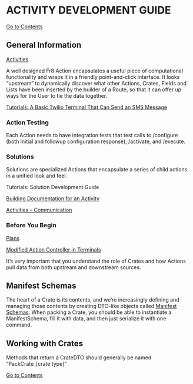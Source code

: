 # ACTIVITY DEVELOPMENT GUIDE
[Go to Contents](https://github.com/Fr8org/Fr8Core/blob/master/Docs/Home.md) 
 
## General Information

[Activities](https://github.com/Fr8org/Fr8Core/blob/master/ForDevelopers/Objects/Activities.md)

A well designed Fr8 Action encapsulates a useful piece of computational functionality and wraps it in a friendly point-and-click interface. It looks “upstream” to dynamically discover what other Actions, Crates, Fields and Lists have been inserted by the builder of a Route, so that it can offer up ways for the User to tie the data together.

[Tutorials: A Basic Twilio Terminal That Can Send an SMS Message](https://github.com/Fr8org/Fr8Core/blob/master/ForDevelopers/Tutorials/TwilioTutorial.md)

### Action Testing

Each Action needs to have integration tests that test calls to /configure (both initial and followup configuration response), /activate, and /execute.

### Solutions

Solutions are specialized Actions that encapsulate a series of child actions in a unified look and feel.

Tutorials: Solution Development Guide

[Building Documentation for an Activity](https://github.com/Fr8org/Fr8Core/blob/master/ForDevelopers/ActivityDevelopmentBuildingDocumentation.md)

[Activities – Communication](https://github.com/Fr8org/Fr8Core/blob/master/ForDevelopers/ActivitiesCommunication.md)

### Before You Begin

[Plans](https://github.com/Fr8org/Fr8Core/blob/master/ForDevelopers/Objects/Plans.md)

[Modified Action Controller in Terminals](https://maginot.atlassian.net/wiki/display/DDW/Modified+Action+Controller+in+Terminals)

It’s very important that you understand the role of Crates and how Actions pull data from both upstream and downstream sources.

## Manifest Schemas

The heart of a Crate is its contents, and we’re increasingly defining and managing those contents by creating DTO-like objects called [Manifest Schemas](https://maginot.atlassian.net/wiki/display/SH/Defined+Crate+Manifests). When packing a Crate, you should be able to instantiate a ManifestSchema, fill it with data, and then just serialize it with one command.

## Working with Crates

Methods that return a CrateDTO should generally be named “PackCrate_[crate type]”

[Go to Contents](https://github.com/Fr8org/Fr8Core/blob/master/Docs/Home.md) 
